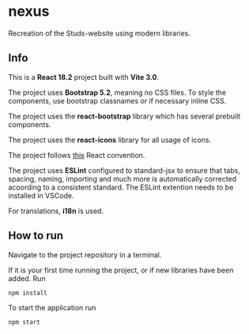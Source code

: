 # nexus
Recreation of the Studs-website using modern libraries.
## Info
This is a **React 18.2** project built with **Vite 3.0**.

The project uses **Bootstrap 5.2**, meaning no CSS files. To style the components, use bootstrap classnames or if necessary inline CSS.

The project uses the **react-bootstrap** library which has several prebuilt components.

The project uses the **react-icons** library for all usage of icons. 

The project follows [this](https://github.com/alan2207/bulletproof-react) React convention.

The project uses **ESLint** configured to standard-jsx to ensure that tabs, spacing, naming, importing and much more is automatically corrected acoording to a consistent standard. The ESLint extention needs to be installed in VSCode.

For translations, **i18n** is used.

## How to run
Navigate to the project repository in a terminal.

If it is your first time running the project, or if new libraries have been added. Run
```
npm install
```

To start the application run 
```
npm start
```
